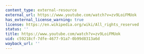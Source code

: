 ```yaml
---
content_type: external-resource
external_url: https://www.youtube.com/watch?v=zv9LoiFMUok
has_external_license_warning: true
license: https://en.wikipedia.org/wiki/All_rights_reserved
status: ''
title: https://www.youtube.com/watch?v=zv9LoiFMUok
uid: c59218cf-7dfe-4677-91a7-0b99d8313a6d
wayback_url: ''
---
```

